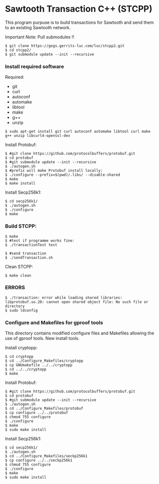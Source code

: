 
# Sawtooth Transaction C++ (STCPP)

This program purpuse is to build transactions for Sawtooth and send them to an existing Sawtooth network.

Important Note: Pull submodules !!
```
$ git clone https://gogs.gerrits-luc.com/luc/stcpp2.git
$ cd stcpp2/
$ git submodule update --init --recursive
```

### Install required software

Required:
  * git
  * curl
  * autoconf
  * automake
  * libtool
  * make
  * g++
  * unzip


```
$ sudo apt-get install git curl autoconf automake libtool curl make g++ unzip libcurl4-openssl-dev
```

Install Protobuf:
```
$ #git clone https://github.com/protocolbuffers/protobuf.git
$ cd protobuf
$ #git submodule update --init --recursive
$ ./autogen.sh
$ #prefix will make Protobuf install locally:
$ ./configure --prefix=$(pwd)/.libs/ --disable-shared
$ make
$ make install
```

Install Secp256k1:
```
$ cd secp256k1/
$ ./autogen.sh
$ ./configure
$ make
```

### Build STCPP:
```
$ make
$ #test if programme works fine:
$ ./transactionTest test

$ #send transaction
$ ./sendTransaction.sh
```

Clean STCPP:
```
$ make clean
```


### ERRORS

```
$ ./transaction: error while loading shared libraries: libprotobuf.so.20: cannot open shared object file: No such file or directory
$ sudo ldconfig
```


### Configure and Makefiles for gproof tools

This directory contains modified configure files and Makefiles allowing the use of gproof tools. New install tools.

Install cryptopp:
```
$ cd cryptopp
$ cd ../Configure_Makefiles/cryptopp
$ cp GNUmakefile ../../cryptopp
$ cd ../../cryptopp
$ make
```

Install Protobuf:
```
$ #git clone https://github.com/protocolbuffers/protobuf.git
$ cd protobuf
$ #git submodule update --init --recursive
$ ./autogen.sh
$ cd ../Configure_Makefiles/protobuf
$ cp configure ../../protobuf
$ chmod 755 configure
$ ./configure
$ make
$ sudo make install
```

Install Secp256k1:

```
$ cd secp256k1/
$ ./autogen.sh
$ cd ../Configure_Makefiles/seckp256k1
$ cp configure ../../seckp256k1
$ chmod 755 configure
$ ./configure
$ make
$ sudo make install
```